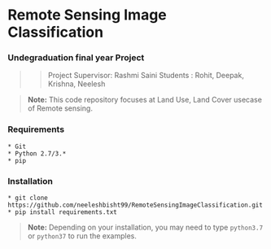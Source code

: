 # Remote Sensing Image Classification 
### Undegraduation final year Project
>> Project Supervisor: Rashmi Saini
>> Students : Rohit, Deepak, Krishna, Neelesh

> **Note:** This code repository focuses at Land Use, Land Cover usecase of Remote sensing.


### Requirements
    * Git
    * Python 2.7/3.*
    * pip
  
### Installation 
    * git clone https://github.com/neeleshbisht99/RemoteSensingImageClassification.git
    * pip install requirements.txt

> **Note:** Depending on your installation, you may need to type `python3.7` or `python37` to run the examples.
